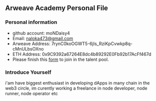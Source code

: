 ## Arweave Academy Personal File

### Personal information

- github account: moNDaisy4
- Email: naloka473@gmail.com
- Arweave Address: 7rynC0koOGWT5-6jIs_RziKpCvwkp8q-cMnULbsOXno
- ETH Address: 0x9C9392a67264E8dc4b89292E0Fb92b17AcFf467d
- Please finish this [form](https://docs.google.com/forms/d/e/1FAIpQLSfWA5fIIcBgmRppm3jNz5vmf9Mai_QMVil-2pO4r7YKn_Zhtw/viewform?usp=sf_link) to join in the talent pool.

### Introduce Yourself
i'am have biggest enthusiast in developing dApps in many chain in the web3 circle, im curently working a freelance in node developer, node runner, node operator etc
